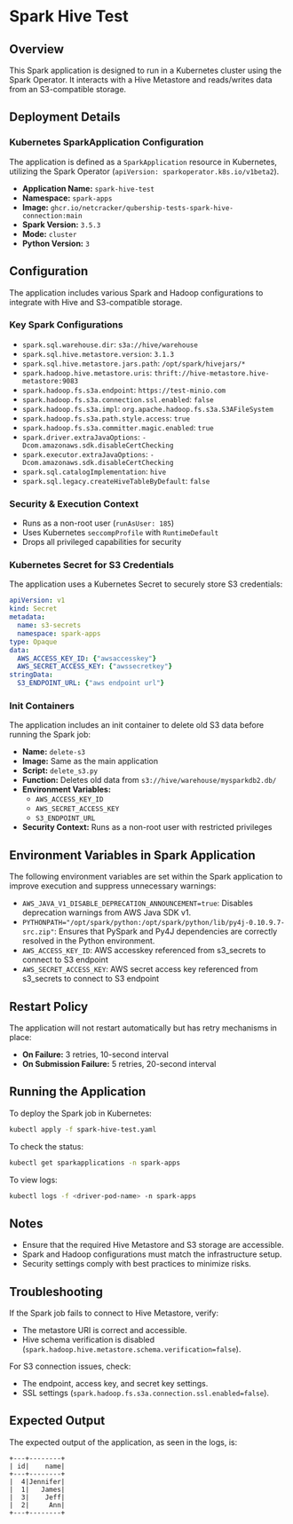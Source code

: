 # Spark Hive Test

## Overview
This Spark application is designed to run in a Kubernetes cluster using the Spark Operator. It interacts with a Hive Metastore and reads/writes data from an S3-compatible storage.

## Deployment Details

### Kubernetes SparkApplication Configuration
The application is defined as a `SparkApplication` resource in Kubernetes, utilizing the Spark Operator (`apiVersion: sparkoperator.k8s.io/v1beta2`).

- **Application Name:** `spark-hive-test`
- **Namespace:** `spark-apps`
- **Image:** `ghcr.io/netcracker/qubership-tests-spark-hive-connection:main`
- **Spark Version:** `3.5.3`
- **Mode:** `cluster`
- **Python Version:** `3`

## Configuration
The application includes various Spark and Hadoop configurations to integrate with Hive and S3-compatible storage.

### Key Spark Configurations
- `spark.sql.warehouse.dir`: `s3a://hive/warehouse`
- `spark.sql.hive.metastore.version`: `3.1.3`
- `spark.sql.hive.metastore.jars.path`: `/opt/spark/hivejars/*`
- `spark.hadoop.hive.metastore.uris`: `thrift://hive-metastore.hive-metastore:9083`
- `spark.hadoop.fs.s3a.endpoint`: `https://test-minio.com`
- `spark.hadoop.fs.s3a.connection.ssl.enabled`: `false`
- `spark.hadoop.fs.s3a.impl`: `org.apache.hadoop.fs.s3a.S3AFileSystem`
- `spark.hadoop.fs.s3a.path.style.access`: `true`
- `spark.hadoop.fs.s3a.committer.magic.enabled`: `true`
- `spark.driver.extraJavaOptions`: `-Dcom.amazonaws.sdk.disableCertChecking`
- `spark.executor.extraJavaOptions`: `-Dcom.amazonaws.sdk.disableCertChecking`
- `spark.sql.catalogImplementation`: `hive`
- `spark.sql.legacy.createHiveTableByDefault`: `false`

### Security & Execution Context
- Runs as a non-root user (`runAsUser: 185`)
- Uses Kubernetes `seccompProfile` with `RuntimeDefault`
- Drops all privileged capabilities for security

### Kubernetes Secret for S3 Credentials
The application uses a Kubernetes Secret to securely store S3 credentials:

```yaml
apiVersion: v1
kind: Secret
metadata:
  name: s3-secrets
  namespace: spark-apps
type: Opaque
data:
  AWS_ACCESS_KEY_ID: {"awsaccesskey"}
  AWS_SECRET_ACCESS_KEY: {"awssecretkey"}
stringData:  
  S3_ENDPOINT_URL: {"aws endpoint url"}
```

### Init Containers
The application includes an init container to delete old S3 data before running the Spark job:

- **Name:** `delete-s3`
- **Image:** Same as the main application
- **Script:** `delete_s3.py`
- **Function:** Deletes old data from `s3://hive/warehouse/mysparkdb2.db/`
- **Environment Variables:**
  - `AWS_ACCESS_KEY_ID`
  - `AWS_SECRET_ACCESS_KEY`
  - `S3_ENDPOINT_URL`
- **Security Context:** Runs as a non-root user with restricted privileges

## Environment Variables in Spark Application
The following environment variables are set within the Spark application to improve execution and suppress unnecessary warnings:

- `AWS_JAVA_V1_DISABLE_DEPRECATION_ANNOUNCEMENT=true`: Disables deprecation warnings from AWS Java SDK v1.
- `PYTHONPATH="/opt/spark/python:/opt/spark/python/lib/py4j-0.10.9.7-src.zip"`: Ensures that PySpark and Py4J dependencies are correctly resolved in the Python environment.
- `AWS_ACCESS_KEY_ID`: AWS accesskey referenced from s3_secrets to connect to S3 endpoint
- `AWS_SECRET_ACCESS_KEY`: AWS secret access key referenced from s3_secrets to connect to S3 endpoint

## Restart Policy
The application will not restart automatically but has retry mechanisms in place:
- **On Failure:** 3 retries, 10-second interval
- **On Submission Failure:** 5 retries, 20-second interval

## Running the Application
To deploy the Spark job in Kubernetes:
```sh
kubectl apply -f spark-hive-test.yaml
```
To check the status:
```sh
kubectl get sparkapplications -n spark-apps
```
To view logs:
```sh
kubectl logs -f <driver-pod-name> -n spark-apps
```

## Notes
- Ensure that the required Hive Metastore and S3 storage are accessible.
- Spark and Hadoop configurations must match the infrastructure setup.
- Security settings comply with best practices to minimize risks.

## Troubleshooting
If the Spark job fails to connect to Hive Metastore, verify:
- The metastore URI is correct and accessible.
- Hive schema verification is disabled (`spark.hadoop.hive.metastore.schema.verification=false`).

For S3 connection issues, check:
- The endpoint, access key, and secret key settings.
- SSL settings (`spark.hadoop.fs.s3a.connection.ssl.enabled=false`).

## Expected Output
The expected output of the application, as seen in the logs, is:

```
+---+--------+
| id|    name|
+---+--------+
|  4|Jennifer|
|  1|   James|
|  3|    Jeff|
|  2|     Ann|
+---+--------+
```
